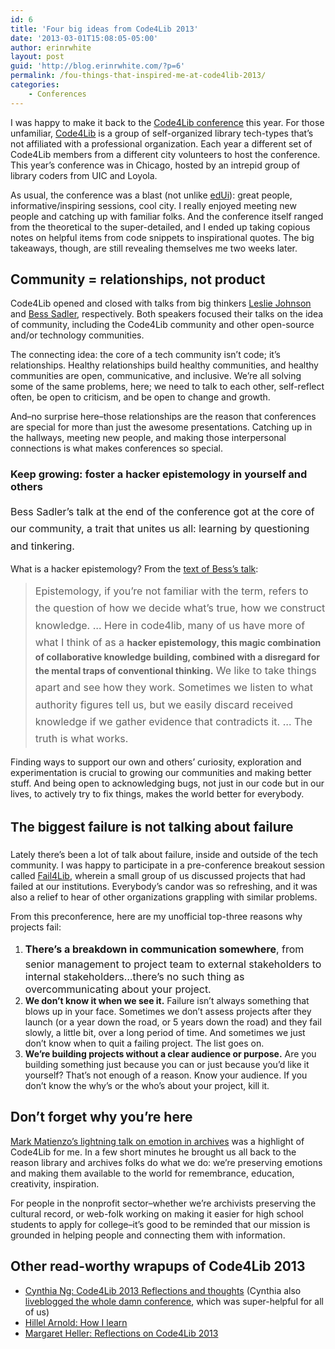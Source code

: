 ```yaml
---
id: 6
title: 'Four big ideas from Code4Lib 2013'
date: '2013-03-01T15:08:05-05:00'
author: erinrwhite
layout: post
guid: 'http://blog.erinrwhite.com/?p=6'
permalink: /fou-things-that-inspired-me-at-code4lib-2013/
categories:
    - Conferences
---
```


I was happy to make it back to the [Code4Lib conference](http://code4lib.org/conference/2013) this year. For those unfamiliar, [Code4Lib](http://code4lib.org/) is a group of self-organized library tech-types that’s not affiliated with a professional organization. Each year a different set of Code4Lib members from a different city volunteers to host the conference. This year’s conference was in Chicago, hosted by an intrepid group of library coders from UIC and Loyola.

As usual, the conference was a blast (not unlike [edUi](http://eduiconf.org/)): great people, informative/inspiring sessions, cool city. I really enjoyed meeting new people and catching up with familiar folks. And the conference itself ranged from the theoretical to the super-detailed, and I ended up taking copious notes on helpful items from code snippets to inspirational quotes. The big takeaways, though, are still revealing themselves me two weeks later.

## Community = relationships, not product

Code4Lib opened and closed with talks from big thinkers [Leslie Johnson](http://blogs.loc.gov/digitalpreservation/author/lesliej/) and [Bess Sadler](http://ibiblio.org/bess/), respectively. Both speakers focused their talks on the idea of community, including the Code4Lib community and other open-source and/or technology communities.

The connecting idea: the core of a tech community isn’t code; it’s relationships. Healthy relationships build healthy communities, and healthy communities are open, communicative, and inclusive. We’re all solving some of the same problems, here; we need to talk to each other, self-reflect often, be open to criticism, and be open to change and growth.

And–no surprise here–those relationships are the reason that conferences are special for more than just the awesome presentations. Catching up in the hallways, meeting new people, and making those interpersonal connections is what makes conferences so special.

### **Keep growing: foster a hacker epistemology in yourself and others**

<span style="line-height: 1.714285714; font-size: 1rem;">Bess Sadler’s talk at the end of the conference got at the core of our community, a trait that unites us all: learning by questioning and tinkering.</span>

What is a hacker epistemology? From the [text of Bess’s talk](http://www.ibiblio.org/bess/?p=302):

> <span style="line-height: 1.714285714; font-size: 1rem;">Epistemology, if you’re not familiar with the term, refers to the question of how we decide what’s true, how we construct knowledge. … Here in code4lib, many of us have more of what I think of as a </span>**hacker epistemology, this magic combination of collaborative knowledge building, combined with a disregard for the mental traps of conventional thinking.**<span style="line-height: 1.714285714; font-size: 1rem;"> We like to take things apart and see how they work. Sometimes we listen to what authority figures tell us, but we easily discard received knowledge if we gather evidence that contradicts it. … The truth is what works.</span>

Finding ways to support our own and others’ curiosity, exploration and experimentation is crucial to growing our communities and making better stuff. And being open to acknowledging bugs, not just in our code but in our lives, to actively try to fix things, makes the world better for everybody.

## <span style="font-size: 1.285714286rem; line-height: 1.6;">The biggest failure is not talking about failure</span>

Lately there’s been a lot of talk about failure, inside and outside of the tech community. I was happy to participate in a pre-conference breakout session called [Fail4Lib](http://lanyrd.com/2013/c4l13/scbpdt/), wherein a small group of us discussed projects that had failed at our institutions. Everybody’s candor was so refreshing, and it was also a relief to hear of other organizations grappling with similar problems.

From this preconference, here are my unofficial top-three reasons why projects fail:

1. <span style="line-height: 1.714285714; font-size: 1rem;">**There’s a breakdown in communication somewhere**, from senior management to project team to external stakeholders to internal stakeholders…there’s no such thing as overcommunicating about your project. </span>
2. **We don’t know it when we see it.** Failure isn’t always something that blows up in your face. Sometimes we don’t assess projects after they launch (or a year down the road, or 5 years down the road) and they fail slowly, a little bit, over a long period of time. And sometimes we just don’t know when to quit a failing project. The list goes on.
3. **We’re building projects without a clear audience or purpose.** Are you building something just because you can or just because you’d like it yourself? That’s not enough of a reason. Know your audience. If you don’t know the why’s or the who’s about your project, kill it.

## Don’t forget why you’re here

[Mark Matienzo’s lightning talk on emotion in archives](http://matienzo.org/blog/2013/emotion-archives-interactive-fiction-linked-data/) was a highlight of Code4Lib for me. In a few short minutes he brought us all back to the reason library and archives folks do what we do: we’re preserving emotions and making them available to the world for remembrance, education, creativity, inspiration.

For people in the nonprofit sector–whether we’re archivists preserving the cultural record, or web-folk working on making it easier for high school students to apply for college–it’s good to be reminded that our mission is grounded in helping people and connecting them with information.

## Other read-worthy wrapups of Code4Lib 2013

- <span style="line-height: 14px;">[Cynthia Ng: Code4Lib 2013 Reflections and thoughts](http://cynng.wordpress.com/2013/02/21/code4lib-2013-reflection-thoughts/) (Cynthia also [liveblogged the whole damn conference](http://cynng.wordpress.com/tag/c4l13/), which was super-helpful for all of us)</span>
- [Hillel Arnold: How I learn](http://hillelarnold.com/blog/2013/02/17/how-i-learn/)
- [Margaret Heller: Reflections on Code4Lib 2013](http://acrl.ala.org/techconnect/?p=2946)